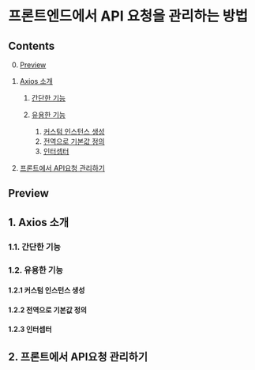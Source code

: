 # 프론트엔드에서 API 요청을 관리하는 방법

## Contents

0. <a href='#preview'>Preview</a>

1. <a href="#1-axios-소개">Axios 소개</a>

   1. <a href="#11-간단한-기능">간단한 기능</a>
   2. <a href="#12-유용한-기능">유용한 기능</a>

      1. <a href="#121-커스텀-인스턴스-생성">커스텀 인스턴스 생성</a>
      2. <a href="#122-전역으로-기본값-정의">전역으로 기본값 정의</a>
      3. <a href="#123-인터셉터">인터셉터</a>

2. <a href="#2-프론트에서-api요청-관리하기">프론트에서 API요청 관리하기</a>

## Preview

## 1. Axios 소개

### 1.1. 간단한 기능

### 1.2. 유용한 기능

#### 1.2.1 커스텀 인스턴스 생성

#### 1.2.2 전역으로 기본값 정의

#### 1.2.3 인터셉터

## 2. 프론트에서 API요청 관리하기
